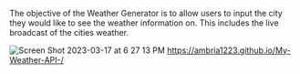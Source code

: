 The objective of the Weather Generator is to allow users to input the city they would like to see the weather information on. This includes the live broadcast of the cities weather.

![Screen Shot 2023-03-17 at 6 27 13 PM](https://user-images.githubusercontent.com/53230728/226063572-6a98a4f4-6836-4b79-af9e-cf1c9a6e8f82.png)
https://ambria1223.github.io/My-Weather-API-/
